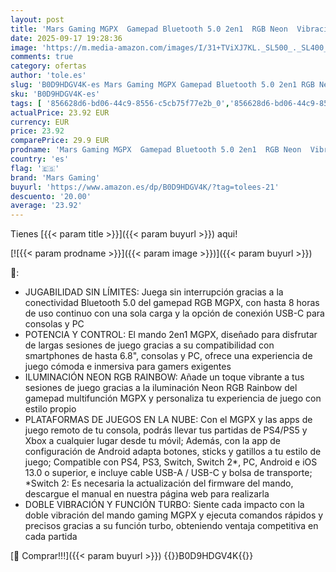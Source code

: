 ```yaml
---
layout: post
title: 'Mars Gaming MGPX  Gamepad Bluetooth 5.0 2en1  RGB Neon  Vibración Dual y Función Turbo  Soporte Smartphone Hasta 6.8"  Mando Multifunción Compatible PC  Android  iOS y Consolas  USB-C y Funda  Blanco'
date: 2025-09-17 19:28:36
image: 'https://m.media-amazon.com/images/I/31+TViXJ7KL._SL500_._SL400_.jpg'
comments: true
category: ofertas
author: 'tole.es'
slug: 'B0D9HDGV4K-es Mars Gaming MGPX Gamepad Bluetooth 5.0 2en1 RGB Neon...'
sku: 'B0D9HDGV4K-es'
tags: [ '856628d6-bd06-44c9-8556-c5cb75f77e2b_0','856628d6-bd06-44c9-8556-c5cb75f77e2b_5701','Accesorios para Juegos PC','Arborist Merchandising Root','CML-Gaming','Juegos y Accesorios para PC','Mandos de juego para PC','Mandos para PC','Self Service','Special Features Stores','Video Game Controllers','Videojuegos','android','mars gaming','🇪🇸', ]
actualPrice: 23.92 EUR
currency: EUR
price: 23.92
comparePrice: 29.9 EUR
prodname: 'Mars Gaming MGPX  Gamepad Bluetooth 5.0 2en1  RGB Neon  Vibración Dual y Función Turbo  Soporte Smartphone Hasta 6.8"  Mando Multifunción Compatible PC  Android  iOS y Consolas  USB-C y Funda  Blanco'
country: 'es'
flag: '🇪🇸'
brand: 'Mars Gaming'
buyurl: 'https://www.amazon.es/dp/B0D9HDGV4K/?tag=tolees-21'
descuento: '20.00'
average: '23.92'
---
```


Tienes [{{< param title >}}]({{< param buyurl >}}) aqui!

[![{{< param prodname >}}]({{< param image >}})]({{< param buyurl >}})

🔎:

- JUGABILIDAD SIN LÍMITES: Juega sin interrupción gracias a la conectividad Bluetooth 5.0 del gamepad RGB MGPX, con hasta 8 horas de uso continuo con una sola carga y la opción de conexión USB-C para consolas y PC
- POTENCIA Y CONTROL: El mando 2en1 MGPX, diseñado para disfrutar de largas sesiones de juego gracias a su compatibilidad con smartphones de hasta 6.8", consolas y PC, ofrece una experiencia de juego cómoda e inmersiva para gamers exigentes
- ILUMINACIÓN NEON RGB RAINBOW: Añade un toque vibrante a tus sesiones de juego gracias a la iluminación Neon RGB Rainbow del gamepad multifunción MGPX y personaliza tu experiencia de juego con estilo propio
- PLATAFORMAS DE JUEGOS EN LA NUBE: Con el MGPX y las apps de juego remoto de tu consola, podrás llevar tus partidas de PS4/PS5 y Xbox a cualquier lugar desde tu móvil; Además, con la app de configuración de Android adapta botones, sticks y gatillos a tu estilo de juego; Compatible con PS4, PS3, Switch, Switch 2*, PC, Android e iOS 13.0 o superior, e incluye cable USB-A / USB-C y bolsa de transporte; *Switch 2: Es necesaria la actualización del firmware del mando, descargue el manual en nuestra página web para realizarla
- DOBLE VIBRACIÓN Y FUNCIÓN TURBO: Siente cada impacto con la doble vibración del mando gaming MGPX y ejecuta comandos rápidos y precisos gracias a su función turbo, obteniendo ventaja competitiva en cada partida

[🛒 Comprar!!!]({{< param buyurl >}})
{{<world>}}B0D9HDGV4K{{</world>}}
